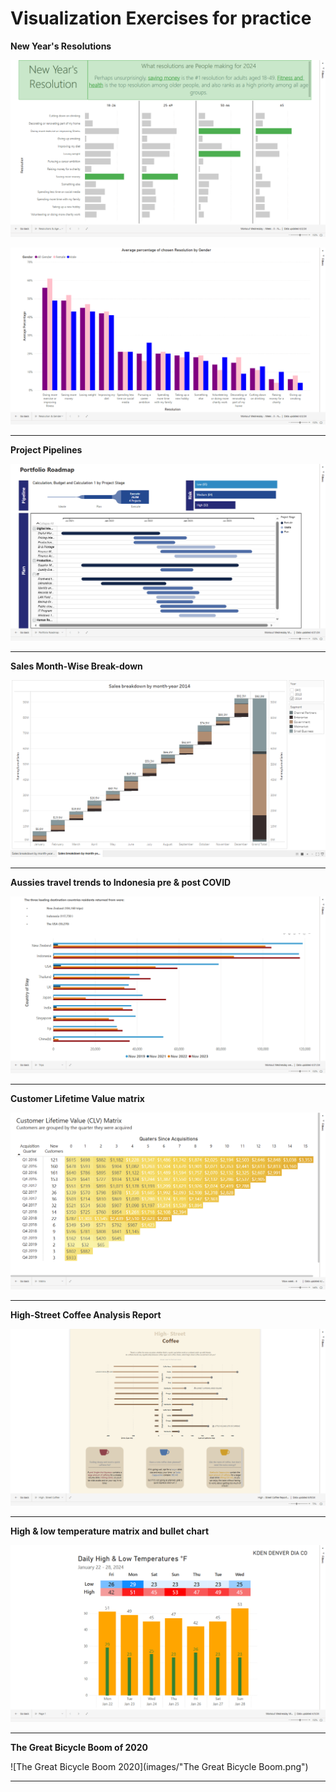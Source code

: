 # Visualization Exercises for practice 

**New Year's Resolutions** 


![Popular Resolutions according to Age](images/Popular%20Resolutions%20according%20to%20Age.png)

![Chosen resolution by Gender](images/Chosen%20resolution%20by%20Gender.png)

---

**Project Pipelines**
  
![Portfolio Roadmap](images/Portfolio%20Roadmap.png)

---

**Sales Month-Wise Break-down**

![Waterfall + Line 2014 sales](images/Waterfall%20+%20Line%202014%20sales.png)

---

**Aussies travel trends to Indonesia pre & post COVID**

![Aussies Travel to Indonesia pre & post covid](images/Aussies%20Travel%20to%20Indonesia%20pre%20&%20post%20covid.png)

---

**Customer Lifetime Value matrix**

![Customer Lifetime Value Matrix](images/Customer%20Lifetime%20Value%20Matrix.png)

---

**High-Street Coffee Analysis Report**

![High Street Coffee Report](images/High%20Street%20Coffee%20Report.png)

---

**High & low temperature matrix and bullet chart**

![High & Low temperature Matrix and Error Bar Column](images/High%20&%20Low%20temperature%20Matrix%20and%20Error%20Bar%20Column.png)

---

**The Great Bicycle Boom of 2020**

![The Great Bicycle Boom 2020](images/"The Great Bicycle Boom.png")

---
